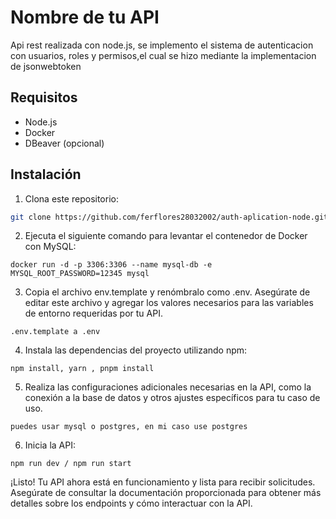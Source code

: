 # Nombre de tu API

Api rest realizada con node.js, se implemento el sistema de autenticacion con usuarios, roles y permisos,el cual se hizo mediante la implementacion de jsonwebtoken

## Requisitos

- Node.js 
- Docker 
- DBeaver (opcional)

## Instalación


1. Clona este repositorio:

```bash
git clone https://github.com/ferflores28032002/auth-aplication-node.git


```

2. Ejecuta el siguiente comando para levantar el contenedor de Docker con MySQL:


```
docker run -d -p 3306:3306 --name mysql-db -e MYSQL_ROOT_PASSWORD=12345 mysql
```

3. Copia el archivo env.template y renómbralo como .env. Asegúrate de editar este archivo y agregar los valores necesarios para las variables de entorno requeridas por tu API.

```
.env.template a .env
```

4. Instala las dependencias del proyecto utilizando npm:

```
npm install, yarn , pnpm install
```


5. Realiza las configuraciones adicionales necesarias en la API, como la conexión a la base de datos y otros ajustes específicos para tu caso de uso.

```
puedes usar mysql o postgres, en mi caso use postgres
```

6. Inicia la API:

```
npm run dev / npm run start 
```



¡Listo! Tu API ahora está en funcionamiento y lista para recibir solicitudes. Asegúrate de consultar la documentación proporcionada para obtener más detalles sobre los endpoints y cómo interactuar con la API.